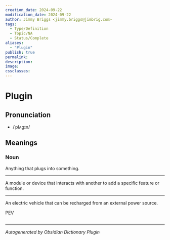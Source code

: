```yaml
---
creation_date: 2024-09-22
modification_date: 2024-09-22
author: Jimmy Briggs <jimmy.briggs@jimbrig.com>
tags:
  - Type/Definition
  - Topic/NA
  - Status/Complete
aliases:
  - "Plugin"
publish: true
permalink:
description:
image:
cssclasses:
---
```


# Plugin

## Pronunciation

- /ˈplʌɡɪn/

## Meanings

### Noun

Anything that plugs into something.

---

A module or device that interacts with another to add a specific feature or function.

---

An electric vehicle that can be recharged from an external power source.

PEV



## 



***

*Autogenerated by Obsidian Dictionary Plugin*
